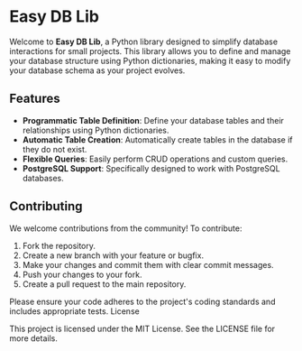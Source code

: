 # Easy DB Lib

Welcome to **Easy DB Lib**, a Python library designed to simplify database interactions for small projects. This library allows you to define and manage your database structure using Python dictionaries, making it easy to modify your database schema as your project evolves.

## Features

- **Programmatic Table Definition**: Define your database tables and their relationships using Python dictionaries.
- **Automatic Table Creation**: Automatically create tables in the database if they do not exist.
- **Flexible Queries**: Easily perform CRUD operations and custom queries.
- **PostgreSQL Support**: Specifically designed to work with PostgreSQL databases.


## Contributing

We welcome contributions from the community! To contribute:

1. Fork the repository.
2. Create a new branch with your feature or bugfix.
3. Make your changes and commit them with clear commit messages.
4. Push your changes to your fork.
5. Create a pull request to the main repository.

Please ensure your code adheres to the project's coding standards and includes appropriate tests.
License

This project is licensed under the MIT License. See the LICENSE file for more details.
